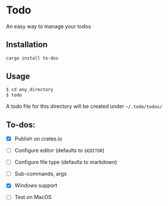 # Todo

An easy way to manage your todos

## Installation

```bash
cargo install to-dos
```

## Usage

```bash
$ cd any_directory
$ todo
```

A todo file for this directory will be created under `~/.todo/todos/`

## To-dos:

- [x] Publish on crates.io

- [ ] Configure editor (defaults to `$EDITOR`)

- [ ] Configure file type (defaults to markdown)

- [ ] Sub-commands, args

- [x] Windows support

- [ ] Test on MacOS

